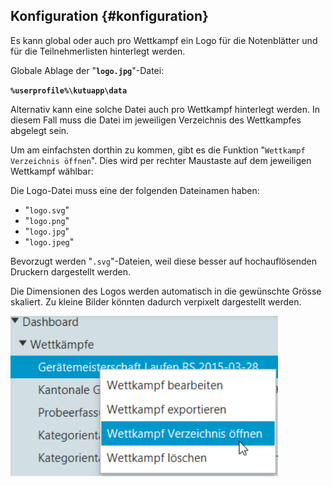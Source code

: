 ## Konfiguration {#konfiguration}

Es kann global oder auch pro Wettkampf ein Logo für die Notenblätter und für die Teilnehmerlisten hinterlegt werden.

Globale Ablage der &quot;**`logo.jpg`**&quot;-Datei:

**`%userprofile%\kutuapp\data`**

Alternativ kann eine solche Datei auch pro Wettkampf hinterlegt werden. In diesem Fall muss die Datei im jeweiligen Verzeichnis des Wettkampfes abgelegt sein.

Um am einfachsten dorthin zu kommen, gibt es die Funktion &quot;`Wettkampf Verzeichnis öffnen`&quot;. Dies wird per rechter Maustaste auf dem jeweiligen Wettkampf wählbar:

Die Logo-Datei muss eine der folgenden Dateinamen haben:
* &quot;`logo.svg`&quot;
* &quot;`logo.png`&quot;
* &quot;`logo.jpg`&quot;
* &quot;`logo.jpeg`&quot;

Bevorzugt werden &quot;`.svg`&quot;-Dateien, weil diese besser auf hochauflösenden Druckern dargestellt werden.

Die Dimensionen des Logos werden automatisch in die gewünschte Grösse skaliert. Zu kleine Bilder könnten dadurch verpixelt dargestellt werden.

![Pfad zum Wettkampf-Ordner](/assets/path-to-wettkampf-dir.png)
